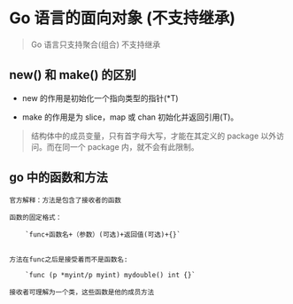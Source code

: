 # Go 语言的面向对象 (不支持继承)

> Go 语言只支持聚合(组合) 不支持继承

## new() 和 make() 的区别

- new 的作用是初始化一个指向类型的指针(\*T)

- make 的作用是为 slice，map 或 chan 初始化并返回引用(T)。

> 结构体中的成员变量，只有首字母大写，才能在其定义的 package 以外访问。而在同一个 package 内，就不会有此限制。

## go 中的函数和方法

    官方解释：方法是包含了接收者的函数

    函数的固定格式：

        `func+函数名+（参数）(可选)+返回值(可选)+{}`


    方法在func之后是接受着而不是函数名:

        `func (p *myint/p myint) mydouble() int {}`

    接收者可理解为一个类，这些函数是他的成员方法
